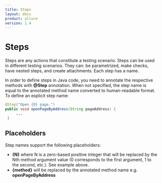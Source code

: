 ```yaml
---
title: Steps
layout: docs
product: allure
version: 1.4
---
```


# Steps

Steps are any actions that constitute a testing scenario. Steps can be used in different testing scenarios. They can: be parametrized, make checks, have nested steps, and create attachments. Each step has a name.

In order to define steps in Java code, you need to annotate the respective methods with **@Step** annotation. When not specified, the step name is equal to the annotated method name converted to human-readable format. To define an explicit step name:

```java
@Step("Open {0} page.")
public void openPageByAddress(String pageAddress) {
     ...
 }
```

## Placeholders

Step names support the following placeholders:

 * **{N}** where N is a zero-based positive integer that will be replaced by the Nth method argument value (0 corresponds to the first argument, 1 to the second, etc.). See example above.
 * **{method}** will be replaced by the annotated method name e.g. **openPageByAddress**